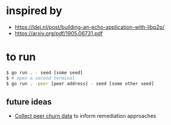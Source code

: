 # inspired by

- https://ldej.nl/post/building-an-echo-application-with-libp2p/
- https://arxiv.org/pdf/1905.06731.pdf

# to run

```bash
$ go run . - seed [some seed]
$ # open a second terminal
$ go run . -peer [peer address] - seed [some other seed]
```

## future ideas

- [Collect peer churn data](https://github.com/willscott/ipfs-counter/blob/willscott/churn/main.go) to inform remediation approaches
